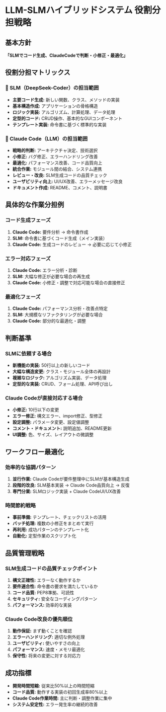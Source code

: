# LLM-SLMハイブリッドシステム 役割分担戦略

## 基本方針
**「SLMでコード生成、ClaudeCodeで判断・小修正・最適化」**

## 役割分担マトリックス

### 🤖 SLM（DeepSeek-Coder）の担当範囲
- **主要コード生成:** 新しい関数、クラス、メソッドの実装
- **基本構造作成:** アプリケーションの骨格構造
- **ロジック実装:** アルゴリズム、計算処理、データ処理
- **定型的コード:** CRUD操作、基本的なGUIコンポーネント
- **テンプレート実装:** 命令書に基づく標準的な実装

### 🧠 Claude Code（LLM）の担当範囲
- **戦略的判断:** アーキテクチャ決定、技術選択
- **小修正:** バグ修正、エラーハンドリング改善
- **最適化:** パフォーマンス改善、コード品質向上
- **統合作業:** モジュール間の結合、システム連携
- **レビュー・改良:** SLM生成コードの品質チェック
- **ユーザビリティ向上:** UI/UX改善、エラーメッセージ改良
- **ドキュメント作成:** README、コメント、説明書

## 具体的な作業分担例

### コード生成フェーズ
1. **Claude Code:** 要件分析 → 命令書作成
2. **SLM:** 命令書に基づくコード生成（メイン実装）
3. **Claude Code:** 生成コードのレビュー → 必要に応じて小修正

### エラー対応フェーズ
1. **Claude Code:** エラー分析・診断
2. **SLM:** 大幅な修正が必要な場合の再生成
3. **Claude Code:** 小修正・調整で対応可能な場合の直接修正

### 最適化フェーズ
1. **Claude Code:** パフォーマンス分析・改善点特定
2. **SLM:** 大規模なリファクタリングが必要な場合
3. **Claude Code:** 部分的な最適化・調整

## 判断基準

### SLMに依頼する場合
- **新機能の実装:** 50行以上の新しいコード
- **大幅な構造変更:** クラス・モジュール全体の再設計
- **複雑なロジック:** アルゴリズム実装、データ処理
- **定型的な実装:** CRUD、フォーム処理、API呼び出し

### Claude Codeが直接対応する場合
- **小修正:** 10行以下の変更
- **エラー修正:** 構文エラー、import修正、型修正
- **設定調整:** パラメータ変更、設定値調整
- **コメント・ドキュメント:** 説明追加、README更新
- **UI調整:** 色、サイズ、レイアウトの微調整

## ワークフロー最適化

### 効率的な協調パターン
1. **並行作業:** Claude Codeが要件整理中にSLMが基本構造生成
2. **段階的改良:** SLM基本実装 → Claude Code品質向上 → 反復
3. **専門分業:** SLMロジック実装 + Claude CodeUI/UX改善

### 時間節約戦略
- **事前準備:** テンプレート、チェックリストの活用
- **バッチ処理:** 複数の小修正をまとめて実行
- **再利用:** 成功パターンのテンプレート化
- **自動化:** 定型作業のスクリプト化

## 品質管理戦略

### SLM生成コードの品質チェックポイント
1. **構文正確性:** エラーなく動作するか
2. **要件適合性:** 命令書の要求を満たしているか
3. **コード品質:** PEP8準拠、可読性
4. **セキュリティ:** 安全なコーディングパターン
5. **パフォーマンス:** 効率的な実装

### Claude Code改良の優先順位
1. **動作保証:** まず動くことを確認
2. **エラーハンドリング:** 適切な例外処理
3. **ユーザビリティ:** 使いやすさの向上
4. **パフォーマンス:** 速度・メモリ最適化
5. **保守性:** 将来の変更に対する対応力

## 成功指標
- **開発時間短縮:** 従来比50%以上の時間短縮
- **コード品質:** 動作する実装の初回生成率80%以上
- **Claude Code作業時間:** 主に判断・調整作業に集中
- **システム安定性:** エラー発生率の継続的改善